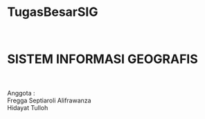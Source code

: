 # TugasBesarSIG
</br>
<H1>SISTEM INFORMASI GEOGRAFIS</H1>
</br>
</br>
Anggota : </br>
Fregga Septiaroli Alifrawanza</br>
Hidayat Tulloh</br>
